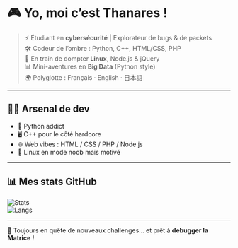 # 🎮 Yo, moi c’est Thanares !  

> ⚡ Étudiant en **cybersécurité** | Explorateur de bugs & de packets  
> 🛠️ Codeur de l’ombre : Python, C++, HTML/CSS, PHP  
> 🌱 En train de dompter **Linux**, Node.js & jQuery  
> 📊 Mini-aventures en **Big Data** (Python style)  
> 🌍 Polyglotte : Français · English · 日本語  

---

## 🧑‍💻 Arsenal de dev
- 🐍 Python addict  
- 🖥️ C++ pour le côté hardcore  
- 🌐 Web vibes : HTML / CSS / PHP / Node.js  
- 🐧 Linux en mode noob mais motivé  

---

## 📊 Mes stats GitHub
![Stats](https://github-readme-stats.vercel.app/api?username=Thanares&show_icons=true&theme=radical)  
![Langs](https://github-readme-stats.vercel.app/api/top-langs/?username=Thanares&layout=compact&theme=radical)  

---

🚀 Toujours en quête de nouveaux challenges… et prêt à **debugger la Matrice** !
